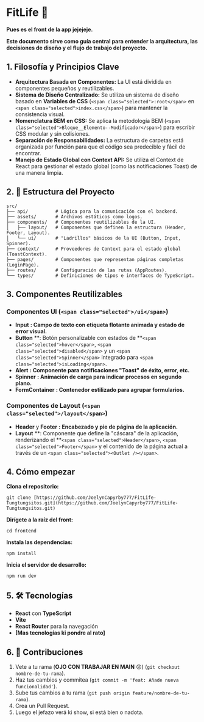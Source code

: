 # FitLife 🚀

**Pues es el front de la app jejejeje.**

**Este documento sirve como guía central para entender la arquitectura, las decisiones de diseño y el flujo de trabajo del proyecto.**

## 1. Filosofía y Principios Clave

* **Arquitectura Basada en Componentes:** La UI está dividida en componentes pequeños y reutilizables.
* **Sistema de Diseño Centralizado:** Se utiliza un sistema de diseño basado en **Variables de CSS** (`<span class="selected">:root</span>` en `<span class="selected">index.css</span>`) para mantener la consistencia visual.
* **Nomenclatura BEM en CSS:** Se aplica la metodología BEM (`<span class="selected">Bloque__Elemento--Modificador</span>`) para escribir CSS modular y sin colisiones.
* **Separación de Responsabilidades:** La estructura de carpetas está organizada por función para que el código sea predecible y fácil de encontrar.
* **Manejo de Estado Global con Context API:** Se utiliza el Context de React para gestionar el estado global (como las notificaciones Toast) de una manera limpia.

## 2. 📁 Estructura del Proyecto

```
src/
├── api/          # Lógica para la comunicación con el backend.
├── assets/       # Archivos estáticos como logos.
├── components/   # Componentes reutilizables de la UI.
│   ├── layout/   # Componentes que definen la estructura (Header, Footer, Layout).
│   └── ui/       # "Ladrillos" básicos de la UI (Button, Input, Spinner).
├── context/      # Proveedores de Context para el estado global (ToastContext).
├── pages/        # Componentes que representan páginas completas (LoginPage).
├── routes/       # Configuración de las rutas (AppRoutes).
└── types/        # Definiciones de tipos e interfaces de TypeScript.

```

## 3. Componentes Reutilizables

### Componentes UI (`<span class="selected">/ui</span>`)

* **Input** **: Campo de texto con etiqueta flotante animada y estado de error visual.**
* **Button** **: Botón personalizable con estados de **`<span class="selected">hover</span>`, `<span class="selected">disabled</span>` y un `<span class="selected">Spinner</span>` integrado para `<span class="selected">isLoading</span>`.
* **Alert** **: Componente para notificaciones "Toast" de éxito, error, etc.**
* **Spinner** **: Animación de carga para indicar procesos en segundo plano.**
* **FormContainer** **: Contenedor estilizado para agrupar formularios.**

### Componentes de Layout (`<span class="selected">/layout</span>`)

* **Header** y  **Footer** **: Encabezado y pie de página de la aplicación.**
* **Layout** **: Componente que define la "cáscara" de la aplicación, renderizando el **`<span class="selected">Header</span>`, `<span class="selected">Footer</span>` y el contenido de la página actual a través de un `<span class="selected"><Outlet /></span>`.

## 4. Cómo empezar

**Clona el repositorio:**

```
git clone [https://github.com/JoelynCapyrby777/FitLife-Tungtungsitos.git](https://github.com/JoelynCapyrby777/FitLife-Tungtungsitos.git)

```

**Dirígete a la raíz del front:**

```
cd frontend

```

**Instala las dependencias:**

```
npm install

```

**Inicia el servidor de desarrollo:**

```
npm run dev
```

## 5. 🛠️ Tecnologías

* **React** con **TypeScript**
* **Vite**
* **React Router** para la navegación
* **[Mas tecnologías ki pondre al rato]**

## 6. 👥 Contribuciones

1. Vete a tu rama (**OJO CON TRABAJAR EN MAIN** 😡) (`git checkout nombre-de-tu-rama`).
2. Haz tus cambios y commitea (`git commit -m 'feat: Añade nueva funcionalidad'`).
3. Sube tus cambios a tu rama (`git push origin feature/nombre-de-tu-rama`).
4. Crea un Pull Request.
5. Luego el jefazo verá ki show, si está bien o nadota.
